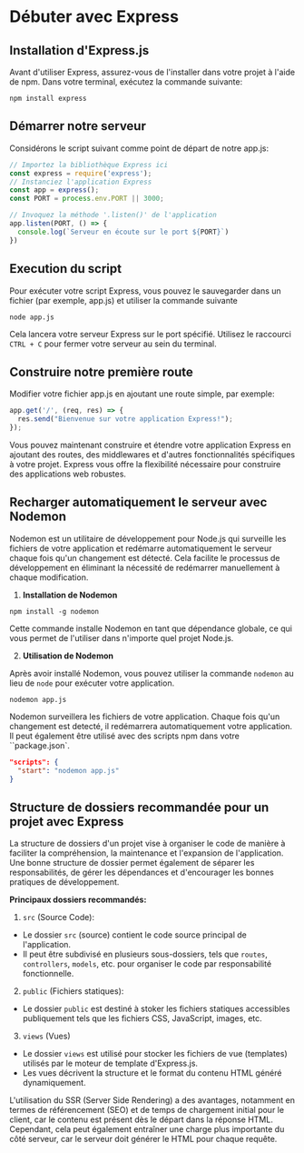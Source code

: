 # Débuter avec Express

## Installation d'Express.js

Avant d'utiliser Express, assurez-vous de l'installer dans votre projet à l'aide de npm. Dans votre terminal, exécutez la commande suivante:

```shell
npm install express
```

## Démarrer notre serveur

Considérons le script suivant comme point de départ de notre app.js:

```js
// Importez la bibliothèque Express ici
const express = require('express');
// Instanciez l'application Express
const app = express();
const PORT = process.env.PORT || 3000;

// Invoquez la méthode '.listen()' de l'application
app.listen(PORT, () => {
  console.log(`Serveur en écoute sur le port ${PORT}`)
})
```

## Execution du script
Pour exécuter votre script Express, vous pouvez le sauvegarder dans un fichier (par exemple, app.js) et utiliser la commande suivante

```shell
node app.js
```
Cela lancera votre serveur Express sur le port spécifié.
Utilisez le raccourci `CTRL + C` pour fermer votre serveur au sein du terminal.

## Construire notre première route

Modifier votre fichier app.js en ajoutant une route simple, par exemple:

```js
app.get('/', (req, res) => {
  res.send("Bienvenue sur votre application Express!");
});
```

Vous pouvez maintenant construire et étendre votre application Express en ajoutant des routes, des middlewares et d'autres fonctionnalités spécifiques à votre projet. Express vous offre la flexibilité nécessaire pour construire des applications web robustes.


## Recharger automatiquement le serveur avec Nodemon

Nodemon est un utilitaire de développement pour Node.js qui surveille les fichiers de votre application et redémarre automatiquement le serveur chaque fois qu'un changement est détecté.
Cela facilite le processus de développement en éliminant la nécessité de redémarrer manuellement à chaque modification.

1. **Installation de Nodemon**

```shell
npm install -g nodemon
```

Cette commande installe Nodemon en tant que dépendance globale, ce qui vous permet de l'utiliser dans n'importe quel projet Node.js.

2. **Utilisation de Nodemon**

Après avoir installé Nodemon, vous pouvez utiliser la commande `nodemon` au lieu de `node` pour exécuter votre application.

```shell
nodemon app.js
```

Nodemon surveillera les fichiers de votre application. Chaque fois qu'un changement est detecté, il redémarrera automatiquement votre application. Il peut également être utilisé avec des scripts npm dans votre ``package.json`.

```json
"scripts": {
  "start": "nodemon app.js"
}
```

## Structure de dossiers recommandée pour un projet avec Express

La structure de dossiers d'un projet vise à organiser le code de manière à faciliter la compréhension, la maintenance et l'expansion de l'application. Une bonne structure de dossier permet également de séparer les responsabilités, de gérer les dépendances et d'encourager les bonnes pratiques de développement.

**Principaux dossiers recommandés:**

1. `src` (Source Code):
  - Le dossier `src` (source) contient le code source principal de l'application.
  - Il peut être subdivisé en plusieurs sous-dossiers, tels que `routes`, `controllers`, `models`, etc. pour organiser le code par responsabilité fonctionnelle.

2. `public` (Fichiers  statiques):
  - Le dossier `public` est destiné à stoker les fichiers statiques accessibles publiquement tels que les fichiers CSS, JavaScript, images, etc.

  3. `views` (Vues)
  - Le dossier `views` est utilisé pour stocker les fichiers de vue (templates) utilisés par le moteur de template d'Express.js.
  - Les vues décrivent la structure et le format du contenu HTML généré dynamiquement.

L'utilisation du SSR (Server Side Rendering) a des avantages, notamment en termes de référencement (SEO) et de temps de chargement initial pour le client, car le contenu est présent dès le départ dans la réponse HTML. Cependant, cela peut également entraîner une charge plus importante du côté serveur, car le serveur doit générer le HTML pour chaque requête.